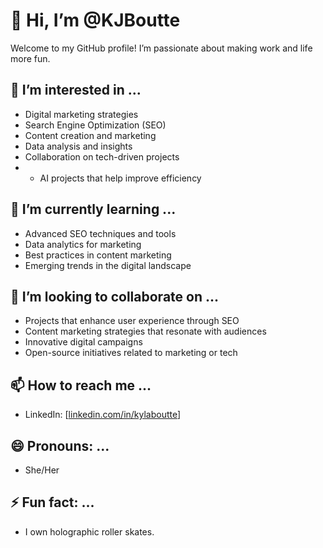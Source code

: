 # 👋 Hi, I’m @KJBoutte

Welcome to my GitHub profile! I’m passionate about making work and life more fun. 

## 👀 I’m interested in ...
- Digital marketing strategies
- Search Engine Optimization (SEO)
- Content creation and marketing
- Data analysis and insights
- Collaboration on tech-driven projects
- - AI projects that help improve efficiency

## 🌱 I’m currently learning ...
- Advanced SEO techniques and tools
- Data analytics for marketing
- Best practices in content marketing
- Emerging trends in the digital landscape

## 💞️ I’m looking to collaborate on ...
- Projects that enhance user experience through SEO
- Content marketing strategies that resonate with audiences
- Innovative digital campaigns
- Open-source initiatives related to marketing or tech

## 📫 How to reach me ...

- LinkedIn: [[linkedin.com/in/kylaboutte](https://www.linkedin.com/in/kylaboutte/)]

## 😄 Pronouns: ...
- She/Her

## ⚡ Fun fact: ...
- I own holographic roller skates. 
